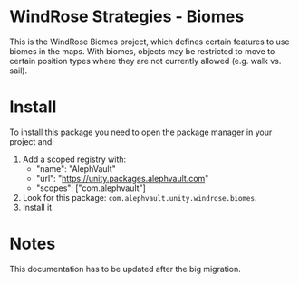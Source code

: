 # WindRose Strategies - Biomes
This is the WindRose Biomes project, which defines certain features to use biomes in the maps. With biomes, objects may be restricted to move to certain position types where they are not currently allowed (e.g. walk vs. sail).

# Install
To install this package you need to open the package manager in your project and:

  1. Add a scoped registry with:
     - "name": "AlephVault"
     - "url": "https://unity.packages.alephvault.com"
     - "scopes": ["com.alephvault"]
  2. Look for this package: `com.alephvault.unity.windrose.biomes`.
  3. Install it.

# Notes
This documentation has to be updated after the big migration.
